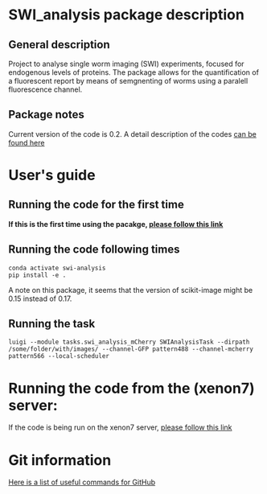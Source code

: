 # SWI_analysis package description
## General description
Project to analyse single worm imaging (SWI) experiments, focused for endogenous levels of proteins. The package allows for the quantification of a fluorescent report by means of semgnenting of worms using a paralell fluorescence channel.

## Package notes
Current version of the code is 0.2. A detail description of the codes [can be found here](docs/package_notes.md)

# User's guide
## Running the code for the first time
**If this is the first time using the pacakge, [please follow this link](docs/first_time.md)**

## Running the code following times
```
conda activate swi-analysis
pip install -e .
```

A note on this package, it seems that the version of scikit-image might be 0.15 instead of 0.17.

## Running the task

```
luigi --module tasks.swi_analysis_mCherry SWIAnalysisTask --dirpath /some/folder/with/images/ --channel-GFP pattern488 --channel-mcherry pattern566 --local-scheduler
```

# Running the code from the (xenon7) server:
If the code is being run on the xenon7 server, [please follow this link](docs/xenon7.md)

# Git information
[Here is a list of useful commands for GitHub](docs/github_usage.md)

